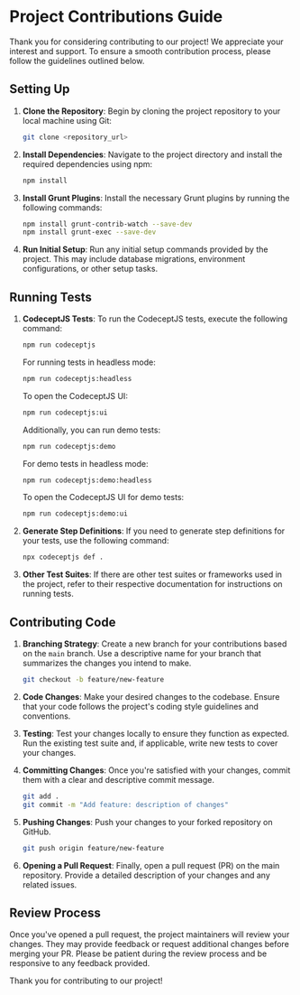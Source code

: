 # Project Contributions Guide

Thank you for considering contributing to our project! We appreciate your interest and support. To ensure a smooth contribution process, please follow the guidelines outlined below.

## Setting Up

1. **Clone the Repository**: Begin by cloning the project repository to your local machine using Git:

    ```bash
    git clone <repository_url>
    ```

2. **Install Dependencies**: Navigate to the project directory and install the required dependencies using npm:

    ```bash
    npm install
    ```

3. **Install Grunt Plugins**: Install the necessary Grunt plugins by running the following commands:

    ```bash
    npm install grunt-contrib-watch --save-dev
    npm install grunt-exec --save-dev
    ```

4. **Run Initial Setup**: Run any initial setup commands provided by the project. This may include database migrations, environment configurations, or other setup tasks.

## Running Tests

1. **CodeceptJS Tests**: To run the CodeceptJS tests, execute the following command:

    ```bash
    npm run codeceptjs
    ```

    For running tests in headless mode:

    ```bash
    npm run codeceptjs:headless
    ```

    To open the CodeceptJS UI:

    ```bash
    npm run codeceptjs:ui
    ```

    Additionally, you can run demo tests:

    ```bash
    npm run codeceptjs:demo
    ```

    For demo tests in headless mode:

    ```bash
    npm run codeceptjs:demo:headless
    ```

    To open the CodeceptJS UI for demo tests:

    ```bash
    npm run codeceptjs:demo:ui
    ```

2. **Generate Step Definitions**: If you need to generate step definitions for your tests, use the following command:

    ```bash
    npx codeceptjs def .
    ```

3. **Other Test Suites**: If there are other test suites or frameworks used in the project, refer to their respective documentation for instructions on running tests.

## Contributing Code

1. **Branching Strategy**: Create a new branch for your contributions based on the `main` branch. Use a descriptive name for your branch that summarizes the changes you intend to make.

    ```bash
    git checkout -b feature/new-feature
    ```

2. **Code Changes**: Make your desired changes to the codebase. Ensure that your code follows the project's coding style guidelines and conventions.

3. **Testing**: Test your changes locally to ensure they function as expected. Run the existing test suite and, if applicable, write new tests to cover your changes.

4. **Committing Changes**: Once you're satisfied with your changes, commit them with a clear and descriptive commit message.

    ```bash
    git add .
    git commit -m "Add feature: description of changes"
    ```

5. **Pushing Changes**: Push your changes to your forked repository on GitHub.

    ```bash
    git push origin feature/new-feature
    ```

6. **Opening a Pull Request**: Finally, open a pull request (PR) on the main repository. Provide a detailed description of your changes and any related issues.

## Review Process

Once you've opened a pull request, the project maintainers will review your changes. They may provide feedback or request additional changes before merging your PR. Please be patient during the review process and be responsive to any feedback provided.

Thank you for contributing to our project!
